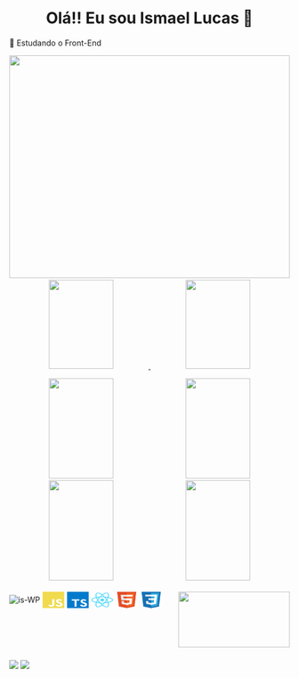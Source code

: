 <h1 align="center">Olá!! Eu sou Ismael Lucas 🖖</h1>


  🌱 Estudando o Front-End
    <div><img height="400px" width="100%" src="https://i.pinimg.com/originals/60/df/77/60df77c5e60f20045cedef89c57010c5.gif"/> 
    </div>
     <div align="center">
      <a href="https://github.com/Ismaellucas-BR">
      <img height="160em" width="48%" src="https://github-readme-stats.vercel.app/api?username=Ismaellucas-BR&show_icons=true&theme=transparent&bg_color=00000000"/>
      <img height="160em" width="48%" src="https://github-readme-stats.vercel.app/api/top-langs/?username=Ismaellucas-BR&layout=compact&show_icons=true&theme=transparent&bg_color=00000000"/>
     </div>
  <div align="center">
        <a href="https://github.com/Ismaellucas-BR/Tatakkae"> <img height="180px" width="48%" src="https://github-readme-stats.vercel.app/api/pin/?username=Ismaellucas-BR&repo=Tatakkae&bg_color=000&text_color=fff&title_color=00CC99&icon_color=00CC99&border_color=FE19FF"></a>
        <a href="https://github.com/Ismaellucas-BR/Carnaval"> <img height="180px" width="48%"  src="https://github-readme-stats.vercel.app/api/pin/?username=Ismaellucas-BR&repo=Carnaval&bg_color=000&text_color=fff&title_color=00CC99&icon_color=00CC99&border_color=FE19FF"></a>
        <a href="https://github.com/Ismaellucas-BR/Instagram"> <img height="180px" width="48%" src="https://github-readme-stats.vercel.app/api/pin/?username=Ismaellucas-BR&repo=Instagram&bg_color=000&text_color=fff&title_color=00CC99&icon_color=00CC99&border_color=FE19FF"></a>
        <a href="https://github.com/Ismaellucas-BR/Cards_expansiveis"> <img height="180px" width="48%" src="https://github-readme-stats.vercel.app/api/pin/?username=Ismaellucas-BR&repo=Cards_expansiveis&bg_color=000&text_color=fff&title_color=00CC99&icon_color=00CC99&border_color=FE19FF"></a>
     </div>
 <div>
      <div style="display:inline_block"><br>
      <img align="center" alt="is-WP" height="30" width="40" src="https://cdn.jsdelivr.net/gh/devicons/devicon/icons/wordpress/wordpress-plain.svg" />
      <img align="center" alt="is-Js" height="30" width="40" src="https://raw.githubusercontent.com/devicons/devicon/master/icons/javascript/javascript-plain.svg">
      <img align="center" alt="is-Ts" height="30" width="40" src="https://raw.githubusercontent.com/devicons/devicon/master/icons/typescript/typescript-plain.svg">
      <img align="center" alt="is-React" height="30" width="40" src="https://raw.githubusercontent.com/devicons/devicon/master/icons/react/react-original.svg">
      <img align="center" alt="is-HTML" height="30" width="40" src="https://raw.githubusercontent.com/devicons/devicon/master/icons/html5/html5-original.svg">
      <img align="center" alt="is-CSS" height="30" width="40" src="https://raw.githubusercontent.com/devicons/devicon/master/icons/css3/css3-original.svg">
      <img align="right" src="https://media.giphy.com/media/T7Qx28nEdo9NK/giphy.gif?cid=ecf05e471mi69q5c3uevqor96i3wp7z2m1tr8010zl71q07r&rid=giphy.gif&ct=g" width="200" height="100" />
    </div>
      <br \>
   <div style="margin-top:15%">
  <a href="https://www.instagram.com/ismael_lucas36/" target="_blank"><img src="https://img.shields.io/badge/-Instagram-%23E4405F?style=for-the-badge&logo=instagram&logoColor=white" target="_blank"></a>
    <a href="https://www.linkedin.com/in/ismael-lucas-72bb04196/" target="_blank"><img src="https://img.shields.io/badge/-LinkedIn-%230077B5?style=for-the-badge&logo=linkedin&logoColor=white" target="_blank"></a> 
</div>
